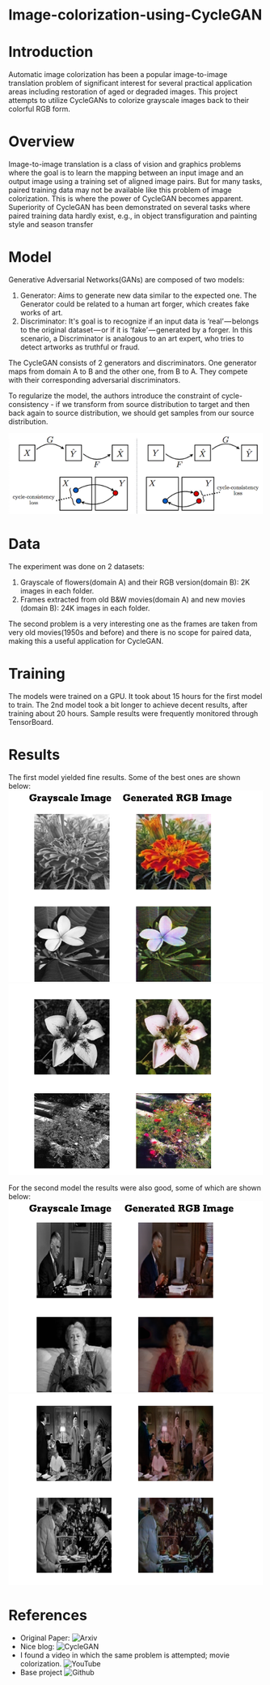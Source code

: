 # Image-colorization-using-CycleGAN

# Introduction

Automatic image colorization has been a popular image-to-image translation problem of significant interest for several practical application areas including restoration of aged or degraded images. This project attempts to utilize CycleGANs to colorize grayscale images back to their colorful RGB form.

# Overview

Image-to-image  translation  is  a  class  of  vision  and graphics problems where the goal is to learn the mapping
between an input image and an output image using a training set of aligned image pairs. But for many tasks, paired training data may not be available like this problem of image colorization. This is where the power of CycleGAN becomes apparent. Superiority of CycleGAN has been demonstrated on several tasks where paired training data hardly exist, e.g., in object transfiguration and painting style and season transfer

# Model

Generative Adversarial Networks(GANs) are composed of two models:
1. Generator: Aims to generate new data similar to the expected one. The Generator could be related to a human art forger, which creates fake works of art.
2. Discriminator: It's goal is to recognize if an input data is ‘real’ — belongs to the original dataset — or if it is ‘fake’ — generated by a forger. In this scenario, a Discriminator is analogous to  an art expert, who tries to detect artworks as truthful or fraud.

The CycleGAN consists of 2 generators and discriminators. One generator maps from domain A to B and the other one, from B to A.
They compete with their corresponding adversarial discriminators.


To regularize the model, the authors introduce the constraint of cycle-consistency - if we transform from source distribution to target and then back again to source distribution, we should get samples from our source distribution.

![](images/CycleLoss.png)

# Data

The experiment was done on 2 datasets: 
1. Grayscale of flowers(domain A) and their RGB version(domain B): 2K images in each folder.
2. Frames extracted from old B&W movies(domain A) and new movies (domain B): 24K images in each folder.

The second problem is a very interesting one as the frames are taken from very old movies(1950s and before) and there is no scope for paired data, making this a useful application for CycleGAN.

# Training

The models were trained on a GPU. It took about 15 hours for the first model to train. The 2nd model took a bit longer to achieve decent results, after training about 20 hours. Sample results were frequently monitored through TensorBoard.

# Results

The first model yielded fine results. Some of the best ones are shown below:
![](images/results/1.PNG)
![](images/results/2.PNG)


For the second model the results were also good, some of which are shown below:
![](images/results/3.PNG)
![](images/results/4.PNG)


# References
- Original Paper: ![Arxiv](https://arxiv.org/abs/1703.10593)
- Nice blog: ![CycleGAN](https://hardikbansal.github.io/CycleGANBlog/)
- I found a video in which the same problem is attempted; movie colorization. ![YouTube](https://www.youtube.com/watch?v=k7p8NMxY7Fg)
- Base project ![Github](https://github.com/xhujoy/CycleGAN-tensorflow)

